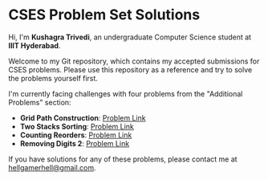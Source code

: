 # CSES Problem Set Solutions

Hi, I'm **Kushagra Trivedi**, an undergraduate Computer Science student at **IIIT Hyderabad**.

Welcome to my Git repository, which contains my accepted submissions for CSES problems. Please use this repository as a reference and try to solve the problems yourself first.

I'm currently facing challenges with four problems from the "Additional Problems" section:
- **Grid Path Construction**: [Problem Link](https://cses.fi/problemset/task/2418)
- **Two Stacks Sorting**: [Problem Link](https://cses.fi/problemset/task/2402)
- **Counting Reorders**: [Problem Link](https://cses.fi/problemset/task/2421)
- **Removing Digits 2**: [Problem Link](https://cses.fi/problemset/task/2174)

If you have solutions for any of these problems, please contact me at [hellgamerhell@gmail.com](mailto:hellgamerhell@gmail.com).
